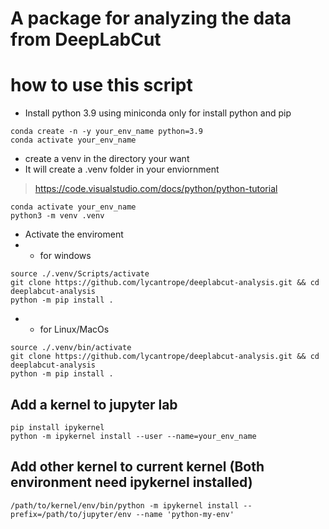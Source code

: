 # A package for analyzing the data from DeepLabCut


# how to use this script 
- Install python 3.9 using miniconda only for install python and pip
```
conda create -n -y your_env_name python=3.9 
conda activate your_env_name
```

- create a venv in the directory your want 
- It will create a .venv folder in your enviornment
 > https://code.visualstudio.com/docs/python/python-tutorial
```
conda activate your_env_name
python3 -m venv .venv
```

- Activate the enviroment
- - for windows
```
source ./.venv/Scripts/activate
git clone https://github.com/lycantrope/deeplabcut-analysis.git && cd deeplabcut-analysis
python -m pip install .
```

- - for Linux/MacOs
```
source ./.venv/bin/activate
git clone https://github.com/lycantrope/deeplabcut-analysis.git && cd deeplabcut-analysis
python -m pip install .   
```




## Add a kernel to jupyter lab 
```
pip install ipykernel
python -m ipykernel install --user --name=your_env_name
```

## Add other kernel to current kernel (Both environment need ipykernel installed)
```
/path/to/kernel/env/bin/python -m ipykernel install --prefix=/path/to/jupyter/env --name 'python-my-env'
```
